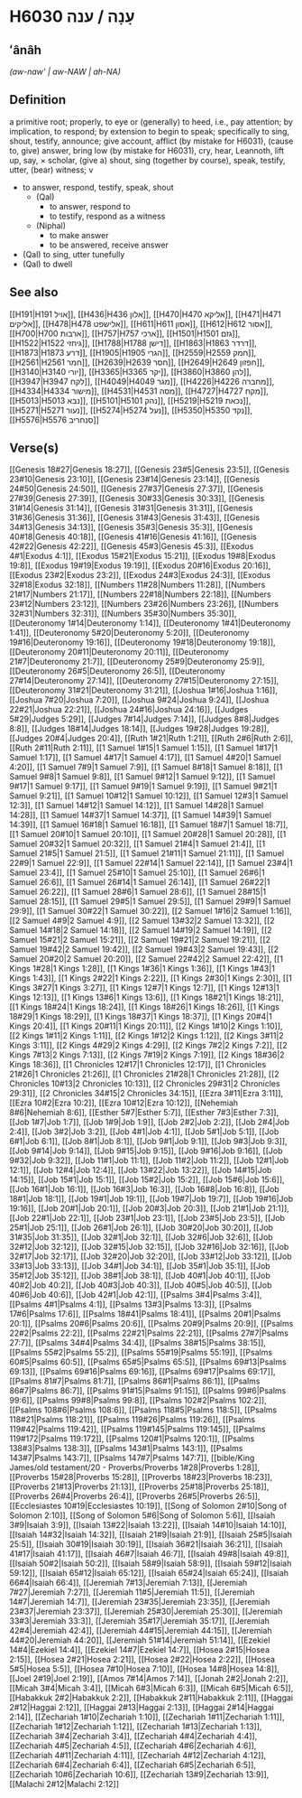 # H6030 עָנָה / ענה

## ʻânâh

_(aw-naw' | aw-NAW | ah-NA)_

## Definition

a primitive root; properly, to eye or (generally) to heed, i.e., pay attention; by implication, to respond; by extension to begin to speak; specifically to sing, shout, testify, announce; give account, afflict (by mistake for H6031), (cause to, give) answer, bring low (by mistake for H6031), cry, hear, Leannoth, lift up, say, × scholar, (give a) shout, sing (together by course), speak, testify, utter, (bear) witness; v

- to answer, respond, testify, speak, shout
  - (Qal)
    - to answer, respond to
    - to testify, respond as a witness
  - (Niphal)
    - to make answer
    - to be answered, receive answer
- (Qal) to sing, utter tunefully
- (Qal) to dwell

## See also

[[H191|H191 אויל]], [[H436|H436 אלון]], [[H470|H470 אליקא]], [[H471|H471 אליקים]], [[H478|H478 אלישפט]], [[H611|H611 אסון]], [[H612|H612 אסור]], [[H700|H700 ארבות]], [[H757|H757 ארכי]], [[H1501|H1501 גזם]], [[H1522|H1522 גיחזי]], [[H1788|H1788 דישן]], [[H1863|H1863 דרדר]], [[H1873|H1873 דרע]], [[H1905|H1905 הגרי]], [[H2559|H2559 חמק]], [[H2561|H2561 חמר]], [[H2639|H2639 חסר]], [[H2649|H2649 חפזון]], [[H3140|H3140 יורי]], [[H3365|H3365 יקר]], [[H3860|H3860 להן]], [[H3947|H3947 לקח]], [[H4049|H4049 מגר]], [[H4226|H4226 מחברה]], [[H4334|H4334 מישור]], [[H4531|H4531 מסה]], [[H4727|H4727 מקח]], [[H5013|H5013 נבא]], [[H5101|H5101 נהק]], [[H5219|H5219 נכאת]], [[H5271|H5271 נעור]], [[H5274|H5274 נעל]], [[H5350|H5350 נקד]], [[H5576|H5576 סנחריב]]

## Verse(s)

[[Genesis 18#27|Genesis 18:27]], [[Genesis 23#5|Genesis 23:5]], [[Genesis 23#10|Genesis 23:10]], [[Genesis 23#14|Genesis 23:14]], [[Genesis 24#50|Genesis 24:50]], [[Genesis 27#37|Genesis 27:37]], [[Genesis 27#39|Genesis 27:39]], [[Genesis 30#33|Genesis 30:33]], [[Genesis 31#14|Genesis 31:14]], [[Genesis 31#31|Genesis 31:31]], [[Genesis 31#36|Genesis 31:36]], [[Genesis 31#43|Genesis 31:43]], [[Genesis 34#13|Genesis 34:13]], [[Genesis 35#3|Genesis 35:3]], [[Genesis 40#18|Genesis 40:18]], [[Genesis 41#16|Genesis 41:16]], [[Genesis 42#22|Genesis 42:22]], [[Genesis 45#3|Genesis 45:3]], [[Exodus 4#1|Exodus 4:1]], [[Exodus 15#21|Exodus 15:21]], [[Exodus 19#8|Exodus 19:8]], [[Exodus 19#19|Exodus 19:19]], [[Exodus 20#16|Exodus 20:16]], [[Exodus 23#2|Exodus 23:2]], [[Exodus 24#3|Exodus 24:3]], [[Exodus 32#18|Exodus 32:18]], [[Numbers 11#28|Numbers 11:28]], [[Numbers 21#17|Numbers 21:17]], [[Numbers 22#18|Numbers 22:18]], [[Numbers 23#12|Numbers 23:12]], [[Numbers 23#26|Numbers 23:26]], [[Numbers 32#31|Numbers 32:31]], [[Numbers 35#30|Numbers 35:30]], [[Deuteronomy 1#14|Deuteronomy 1:14]], [[Deuteronomy 1#41|Deuteronomy 1:41]], [[Deuteronomy 5#20|Deuteronomy 5:20]], [[Deuteronomy 19#16|Deuteronomy 19:16]], [[Deuteronomy 19#18|Deuteronomy 19:18]], [[Deuteronomy 20#11|Deuteronomy 20:11]], [[Deuteronomy 21#7|Deuteronomy 21:7]], [[Deuteronomy 25#9|Deuteronomy 25:9]], [[Deuteronomy 26#5|Deuteronomy 26:5]], [[Deuteronomy 27#14|Deuteronomy 27:14]], [[Deuteronomy 27#15|Deuteronomy 27:15]], [[Deuteronomy 31#21|Deuteronomy 31:21]], [[Joshua 1#16|Joshua 1:16]], [[Joshua 7#20|Joshua 7:20]], [[Joshua 9#24|Joshua 9:24]], [[Joshua 22#21|Joshua 22:21]], [[Joshua 24#16|Joshua 24:16]], [[Judges 5#29|Judges 5:29]], [[Judges 7#14|Judges 7:14]], [[Judges 8#8|Judges 8:8]], [[Judges 18#14|Judges 18:14]], [[Judges 19#28|Judges 19:28]], [[Judges 20#4|Judges 20:4]], [[Ruth 1#21|Ruth 1:21]], [[Ruth 2#6|Ruth 2:6]], [[Ruth 2#11|Ruth 2:11]], [[1 Samuel 1#15|1 Samuel 1:15]], [[1 Samuel 1#17|1 Samuel 1:17]], [[1 Samuel 4#17|1 Samuel 4:17]], [[1 Samuel 4#20|1 Samuel 4:20]], [[1 Samuel 7#9|1 Samuel 7:9]], [[1 Samuel 8#18|1 Samuel 8:18]], [[1 Samuel 9#8|1 Samuel 9:8]], [[1 Samuel 9#12|1 Samuel 9:12]], [[1 Samuel 9#17|1 Samuel 9:17]], [[1 Samuel 9#19|1 Samuel 9:19]], [[1 Samuel 9#21|1 Samuel 9:21]], [[1 Samuel 10#12|1 Samuel 10:12]], [[1 Samuel 12#3|1 Samuel 12:3]], [[1 Samuel 14#12|1 Samuel 14:12]], [[1 Samuel 14#28|1 Samuel 14:28]], [[1 Samuel 14#37|1 Samuel 14:37]], [[1 Samuel 14#39|1 Samuel 14:39]], [[1 Samuel 16#18|1 Samuel 16:18]], [[1 Samuel 18#7|1 Samuel 18:7]], [[1 Samuel 20#10|1 Samuel 20:10]], [[1 Samuel 20#28|1 Samuel 20:28]], [[1 Samuel 20#32|1 Samuel 20:32]], [[1 Samuel 21#4|1 Samuel 21:4]], [[1 Samuel 21#5|1 Samuel 21:5]], [[1 Samuel 21#11|1 Samuel 21:11]], [[1 Samuel 22#9|1 Samuel 22:9]], [[1 Samuel 22#14|1 Samuel 22:14]], [[1 Samuel 23#4|1 Samuel 23:4]], [[1 Samuel 25#10|1 Samuel 25:10]], [[1 Samuel 26#6|1 Samuel 26:6]], [[1 Samuel 26#14|1 Samuel 26:14]], [[1 Samuel 26#22|1 Samuel 26:22]], [[1 Samuel 28#6|1 Samuel 28:6]], [[1 Samuel 28#15|1 Samuel 28:15]], [[1 Samuel 29#5|1 Samuel 29:5]], [[1 Samuel 29#9|1 Samuel 29:9]], [[1 Samuel 30#22|1 Samuel 30:22]], [[2 Samuel 1#16|2 Samuel 1:16]], [[2 Samuel 4#9|2 Samuel 4:9]], [[2 Samuel 13#32|2 Samuel 13:32]], [[2 Samuel 14#18|2 Samuel 14:18]], [[2 Samuel 14#19|2 Samuel 14:19]], [[2 Samuel 15#21|2 Samuel 15:21]], [[2 Samuel 19#21|2 Samuel 19:21]], [[2 Samuel 19#42|2 Samuel 19:42]], [[2 Samuel 19#43|2 Samuel 19:43]], [[2 Samuel 20#20|2 Samuel 20:20]], [[2 Samuel 22#42|2 Samuel 22:42]], [[1 Kings 1#28|1 Kings 1:28]], [[1 Kings 1#36|1 Kings 1:36]], [[1 Kings 1#43|1 Kings 1:43]], [[1 Kings 2#22|1 Kings 2:22]], [[1 Kings 2#30|1 Kings 2:30]], [[1 Kings 3#27|1 Kings 3:27]], [[1 Kings 12#7|1 Kings 12:7]], [[1 Kings 12#13|1 Kings 12:13]], [[1 Kings 13#6|1 Kings 13:6]], [[1 Kings 18#21|1 Kings 18:21]], [[1 Kings 18#24|1 Kings 18:24]], [[1 Kings 18#26|1 Kings 18:26]], [[1 Kings 18#29|1 Kings 18:29]], [[1 Kings 18#37|1 Kings 18:37]], [[1 Kings 20#4|1 Kings 20:4]], [[1 Kings 20#11|1 Kings 20:11]], [[2 Kings 1#10|2 Kings 1:10]], [[2 Kings 1#11|2 Kings 1:11]], [[2 Kings 1#12|2 Kings 1:12]], [[2 Kings 3#11|2 Kings 3:11]], [[2 Kings 4#29|2 Kings 4:29]], [[2 Kings 7#2|2 Kings 7:2]], [[2 Kings 7#13|2 Kings 7:13]], [[2 Kings 7#19|2 Kings 7:19]], [[2 Kings 18#36|2 Kings 18:36]], [[1 Chronicles 12#17|1 Chronicles 12:17]], [[1 Chronicles 21#26|1 Chronicles 21:26]], [[1 Chronicles 21#28|1 Chronicles 21:28]], [[2 Chronicles 10#13|2 Chronicles 10:13]], [[2 Chronicles 29#31|2 Chronicles 29:31]], [[2 Chronicles 34#15|2 Chronicles 34:15]], [[Ezra 3#11|Ezra 3:11]], [[Ezra 10#2|Ezra 10:2]], [[Ezra 10#12|Ezra 10:12]], [[Nehemiah 8#6|Nehemiah 8:6]], [[Esther 5#7|Esther 5:7]], [[Esther 7#3|Esther 7:3]], [[Job 1#7|Job 1:7]], [[Job 1#9|Job 1:9]], [[Job 2#2|Job 2:2]], [[Job 2#4|Job 2:4]], [[Job 3#2|Job 3:2]], [[Job 4#1|Job 4:1]], [[Job 5#1|Job 5:1]], [[Job 6#1|Job 6:1]], [[Job 8#1|Job 8:1]], [[Job 9#1|Job 9:1]], [[Job 9#3|Job 9:3]], [[Job 9#14|Job 9:14]], [[Job 9#15|Job 9:15]], [[Job 9#16|Job 9:16]], [[Job 9#32|Job 9:32]], [[Job 11#1|Job 11:1]], [[Job 11#2|Job 11:2]], [[Job 12#1|Job 12:1]], [[Job 12#4|Job 12:4]], [[Job 13#22|Job 13:22]], [[Job 14#15|Job 14:15]], [[Job 15#1|Job 15:1]], [[Job 15#2|Job 15:2]], [[Job 15#6|Job 15:6]], [[Job 16#1|Job 16:1]], [[Job 16#3|Job 16:3]], [[Job 16#8|Job 16:8]], [[Job 18#1|Job 18:1]], [[Job 19#1|Job 19:1]], [[Job 19#7|Job 19:7]], [[Job 19#16|Job 19:16]], [[Job 20#1|Job 20:1]], [[Job 20#3|Job 20:3]], [[Job 21#1|Job 21:1]], [[Job 22#1|Job 22:1]], [[Job 23#1|Job 23:1]], [[Job 23#5|Job 23:5]], [[Job 25#1|Job 25:1]], [[Job 26#1|Job 26:1]], [[Job 30#20|Job 30:20]], [[Job 31#35|Job 31:35]], [[Job 32#1|Job 32:1]], [[Job 32#6|Job 32:6]], [[Job 32#12|Job 32:12]], [[Job 32#15|Job 32:15]], [[Job 32#16|Job 32:16]], [[Job 32#17|Job 32:17]], [[Job 32#20|Job 32:20]], [[Job 33#12|Job 33:12]], [[Job 33#13|Job 33:13]], [[Job 34#1|Job 34:1]], [[Job 35#1|Job 35:1]], [[Job 35#12|Job 35:12]], [[Job 38#1|Job 38:1]], [[Job 40#1|Job 40:1]], [[Job 40#2|Job 40:2]], [[Job 40#3|Job 40:3]], [[Job 40#5|Job 40:5]], [[Job 40#6|Job 40:6]], [[Job 42#1|Job 42:1]], [[Psalms 3#4|Psalms 3:4]], [[Psalms 4#1|Psalms 4:1]], [[Psalms 13#3|Psalms 13:3]], [[Psalms 17#6|Psalms 17:6]], [[Psalms 18#41|Psalms 18:41]], [[Psalms 20#1|Psalms 20:1]], [[Psalms 20#6|Psalms 20:6]], [[Psalms 20#9|Psalms 20:9]], [[Psalms 22#2|Psalms 22:2]], [[Psalms 22#21|Psalms 22:21]], [[Psalms 27#7|Psalms 27:7]], [[Psalms 34#4|Psalms 34:4]], [[Psalms 38#15|Psalms 38:15]], [[Psalms 55#2|Psalms 55:2]], [[Psalms 55#19|Psalms 55:19]], [[Psalms 60#5|Psalms 60:5]], [[Psalms 65#5|Psalms 65:5]], [[Psalms 69#13|Psalms 69:13]], [[Psalms 69#16|Psalms 69:16]], [[Psalms 69#17|Psalms 69:17]], [[Psalms 81#7|Psalms 81:7]], [[Psalms 86#1|Psalms 86:1]], [[Psalms 86#7|Psalms 86:7]], [[Psalms 91#15|Psalms 91:15]], [[Psalms 99#6|Psalms 99:6]], [[Psalms 99#8|Psalms 99:8]], [[Psalms 102#2|Psalms 102:2]], [[Psalms 108#6|Psalms 108:6]], [[Psalms 118#5|Psalms 118:5]], [[Psalms 118#21|Psalms 118:21]], [[Psalms 119#26|Psalms 119:26]], [[Psalms 119#42|Psalms 119:42]], [[Psalms 119#145|Psalms 119:145]], [[Psalms 119#172|Psalms 119:172]], [[Psalms 120#1|Psalms 120:1]], [[Psalms 138#3|Psalms 138:3]], [[Psalms 143#1|Psalms 143:1]], [[Psalms 143#7|Psalms 143:7]], [[Psalms 147#7|Psalms 147:7]], [[bible/King James/old testament/20 - Proverbs/Proverbs 1#28|Proverbs 1:28]], [[Proverbs 15#28|Proverbs 15:28]], [[Proverbs 18#23|Proverbs 18:23]], [[Proverbs 21#13|Proverbs 21:13]], [[Proverbs 25#18|Proverbs 25:18]], [[Proverbs 26#4|Proverbs 26:4]], [[Proverbs 26#5|Proverbs 26:5]], [[Ecclesiastes 10#19|Ecclesiastes 10:19]], [[Song of Solomon 2#10|Song of Solomon 2:10]], [[Song of Solomon 5#6|Song of Solomon 5:6]], [[Isaiah 3#9|Isaiah 3:9]], [[Isaiah 13#22|Isaiah 13:22]], [[Isaiah 14#10|Isaiah 14:10]], [[Isaiah 14#32|Isaiah 14:32]], [[Isaiah 21#9|Isaiah 21:9]], [[Isaiah 25#5|Isaiah 25:5]], [[Isaiah 30#19|Isaiah 30:19]], [[Isaiah 36#21|Isaiah 36:21]], [[Isaiah 41#17|Isaiah 41:17]], [[Isaiah 46#7|Isaiah 46:7]], [[Isaiah 49#8|Isaiah 49:8]], [[Isaiah 50#2|Isaiah 50:2]], [[Isaiah 58#9|Isaiah 58:9]], [[Isaiah 59#12|Isaiah 59:12]], [[Isaiah 65#12|Isaiah 65:12]], [[Isaiah 65#24|Isaiah 65:24]], [[Isaiah 66#4|Isaiah 66:4]], [[Jeremiah 7#13|Jeremiah 7:13]], [[Jeremiah 7#27|Jeremiah 7:27]], [[Jeremiah 11#5|Jeremiah 11:5]], [[Jeremiah 14#7|Jeremiah 14:7]], [[Jeremiah 23#35|Jeremiah 23:35]], [[Jeremiah 23#37|Jeremiah 23:37]], [[Jeremiah 25#30|Jeremiah 25:30]], [[Jeremiah 33#3|Jeremiah 33:3]], [[Jeremiah 35#17|Jeremiah 35:17]], [[Jeremiah 42#4|Jeremiah 42:4]], [[Jeremiah 44#15|Jeremiah 44:15]], [[Jeremiah 44#20|Jeremiah 44:20]], [[Jeremiah 51#14|Jeremiah 51:14]], [[Ezekiel 14#4|Ezekiel 14:4]], [[Ezekiel 14#7|Ezekiel 14:7]], [[Hosea 2#15|Hosea 2:15]], [[Hosea 2#21|Hosea 2:21]], [[Hosea 2#22|Hosea 2:22]], [[Hosea 5#5|Hosea 5:5]], [[Hosea 7#10|Hosea 7:10]], [[Hosea 14#8|Hosea 14:8]], [[Joel 2#19|Joel 2:19]], [[Amos 7#14|Amos 7:14]], [[Jonah 2#2|Jonah 2:2]], [[Micah 3#4|Micah 3:4]], [[Micah 6#3|Micah 6:3]], [[Micah 6#5|Micah 6:5]], [[Habakkuk 2#2|Habakkuk 2:2]], [[Habakkuk 2#11|Habakkuk 2:11]], [[Haggai 2#12|Haggai 2:12]], [[Haggai 2#13|Haggai 2:13]], [[Haggai 2#14|Haggai 2:14]], [[Zechariah 1#10|Zechariah 1:10]], [[Zechariah 1#11|Zechariah 1:11]], [[Zechariah 1#12|Zechariah 1:12]], [[Zechariah 1#13|Zechariah 1:13]], [[Zechariah 3#4|Zechariah 3:4]], [[Zechariah 4#4|Zechariah 4:4]], [[Zechariah 4#5|Zechariah 4:5]], [[Zechariah 4#6|Zechariah 4:6]], [[Zechariah 4#11|Zechariah 4:11]], [[Zechariah 4#12|Zechariah 4:12]], [[Zechariah 6#4|Zechariah 6:4]], [[Zechariah 6#5|Zechariah 6:5]], [[Zechariah 10#6|Zechariah 10:6]], [[Zechariah 13#9|Zechariah 13:9]], [[Malachi 2#12|Malachi 2:12]]